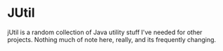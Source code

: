 # JUtil

jUtil is a random collection of Java utility stuff I've needed for other projects.  Nothing much of note here, really,
and its frequently changing.

